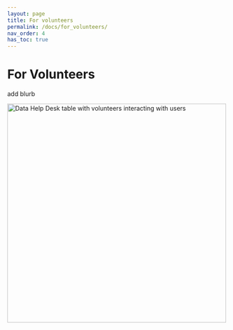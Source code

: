 ```yaml
---
layout: page
title: For volunteers
permalink: /docs/for_volunteers/
nav_order: 4
has_toc: true
---
```


# For Volunteers

add blurb

<img src="{{ site.baseurl }}/assets/photos/help_desk_user_interaction.jpg" alt="Data Help Desk table with volunteers interacting with users" width="500">
